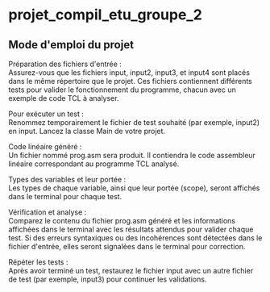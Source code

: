 # projet_compil_etu_groupe_2

## Mode d'emploi du projet

Préparation des fichiers d'entrée :  
Assurez-vous que les fichiers input, input2, input3, et input4 sont placés dans le même répertoire que le projet.
Ces fichiers contiennent différents tests pour valider le fonctionnement du programme, chacun avec un exemple de code TCL à analyser.

Pour exécuter un test :  
Renommez temporairement le fichier de test souhaité (par exemple, input2) en input.
Lancez la classe Main de votre projet.

Code linéaire généré :  
Un fichier nommé prog.asm sera produit. Il contiendra le code assembleur linéaire correspondant au programme TCL analysé.

Types des variables et leur portée :  
Les types de chaque variable, ainsi que leur portée (scope), seront affichés dans le terminal pour chaque test.

Vérification et analyse :  
Comparez le contenu du fichier prog.asm généré et les informations affichées dans le terminal avec les résultats attendus pour valider chaque test.
Si des erreurs syntaxiques ou des incohérences sont détectées dans le fichier d'entrée, elles seront signalées dans le terminal pour correction.

Répéter les tests :  
Après avoir terminé un test, restaurez le fichier input avec un autre fichier de test (par exemple, input3) pour continuer les validations.
